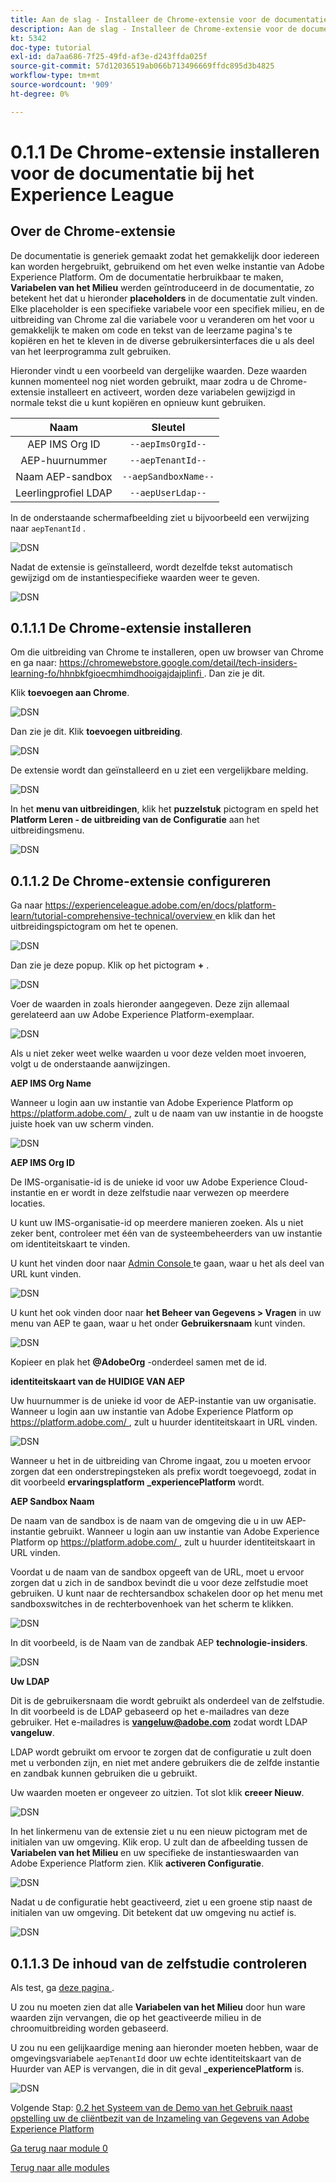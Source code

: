 ```yaml
---
title: Aan de slag - Installeer de Chrome-extensie voor de documentatie van het Experience League
description: Aan de slag - Installeer de Chrome-extensie voor de documentatie van het Experience League
kt: 5342
doc-type: tutorial
exl-id: da7aa686-7f25-49fd-af3e-d243ffda025f
source-git-commit: 57d12036519ab066b713496669ffdc895d3b4825
workflow-type: tm+mt
source-wordcount: '909'
ht-degree: 0%

---
```


# 0.1.1 De Chrome-extensie installeren voor de documentatie bij het Experience League

## Over de Chrome-extensie

De documentatie is generiek gemaakt zodat het gemakkelijk door iedereen kan worden hergebruikt, gebruikend om het even welke instantie van Adobe Experience Platform.
Om de documentatie herbruikbaar te maken, **Variabelen van het Milieu** werden geïntroduceerd in de documentatie, zo betekent het dat u hieronder **placeholders** in de documentatie zult vinden. Elke placeholder is een specifieke variabele voor een specifiek milieu, en de uitbreiding van Chrome zal die variabele voor u veranderen om het voor u gemakkelijk te maken om code en tekst van de leerzame pagina&#39;s te kopiëren en het te kleven in de diverse gebruikersinterfaces die u als deel van het leerprogramma zult gebruiken.

Hieronder vindt u een voorbeeld van dergelijke waarden. Deze waarden kunnen momenteel nog niet worden gebruikt, maar zodra u de Chrome-extensie installeert en activeert, worden deze variabelen gewijzigd in normale tekst die u kunt kopiëren en opnieuw kunt gebruiken.

| Naam | Sleutel |
|:-------------:| :---------------:|
| AEP IMS Org ID | `--aepImsOrgId--` |
| AEP-huurnummer | `--aepTenantId--` |
| Naam AEP-sandbox | `--aepSandboxName--` |
| Leerlingprofiel LDAP | `--aepUserLdap--` |

In de onderstaande schermafbeelding ziet u bijvoorbeeld een verwijzing naar `aepTenantId` .

![ DSN ](./images/mod7before.png)

Nadat de extensie is geïnstalleerd, wordt dezelfde tekst automatisch gewijzigd om de instantiespecifieke waarden weer te geven.

![ DSN ](./images/mod7.png)

## 0.1.1.1 De Chrome-extensie installeren

Om die uitbreiding van Chrome te installeren, open uw browser van Chrome en ga naar: [ https://chromewebstore.google.com/detail/tech-insiders-learning-fo/hhnbkfgioecmhimdhooigajdajplinfi ](https://chromewebstore.google.com/detail/tech-insiders-learning-fo/hhnbkfgioecmhimdhooigajdajplinfi). Dan zie je dit.

Klik **toevoegen aan Chrome**.

![ DSN ](./images/c2.png)

Dan zie je dit. Klik **toevoegen uitbreiding**.

![ DSN ](./images/c3.png)

De extensie wordt dan geïnstalleerd en u ziet een vergelijkbare melding.

![ DSN ](./images/c4.png)

In het **menu van uitbreidingen**, klik het **puzzelstuk** pictogram en speld het **Platform Leren - de uitbreiding van de Configuratie** aan het uitbreidingsmenu.

![ DSN ](./images/c6.png)

## 0.1.1.2 De Chrome-extensie configureren

Ga naar [ https://experienceleague.adobe.com/en/docs/platform-learn/tutorial-comprehensive-technical/overview ](https://experienceleague.adobe.com/en/docs/platform-learn/tutorial-comprehensive-technical/overview) en klik dan het uitbreidingspictogram om het te openen.

![ DSN ](./images/tuthome.png)

Dan zie je deze popup. Klik op het pictogram **+** .

![ DSN ](./images/c7.png)

Voer de waarden in zoals hieronder aangegeven. Deze zijn allemaal gerelateerd aan uw Adobe Experience Platform-exemplaar.

![ DSN ](./images/c8.png)

Als u niet zeker weet welke waarden u voor deze velden moet invoeren, volgt u de onderstaande aanwijzingen.

**AEP IMS Org Name**

Wanneer u login aan uw instantie van Adobe Experience Platform op [ https://platform.adobe.com/ ](https://platform.adobe.com/), zult u de naam van uw instantie in de hoogste juiste hoek van uw scherm vinden.

![ DSN ](./images/aepname.png)

**AEP IMS Org ID**

De IMS-organisatie-id is de unieke id voor uw Adobe Experience Cloud-instantie en er wordt in deze zelfstudie naar verwezen op meerdere locaties.

U kunt uw IMS-organisatie-id op meerdere manieren zoeken. Als u niet zeker bent, controleer met één van de systeembeheerders van uw instantie om identiteitskaart te vinden.

U kunt het vinden door naar [ Admin Console ](https://https://adminconsole.adobe.com/) te gaan, waar u het als deel van URL kunt vinden.

![ DSN ](./images/aepid1.png)

U kunt het ook vinden door naar **het Beheer van Gegevens > Vragen** in uw menu van AEP te gaan, waar u het onder **Gebruikersnaam** kunt vinden.

![ DSN ](./images/aepid2.png)

Kopieer en plak het **@AdobeOrg** -onderdeel samen met de id.

**identiteitskaart van de HUIDIGE VAN AEP**

Uw huurnummer is de unieke id voor de AEP-instantie van uw organisatie. Wanneer u login aan uw instantie van Adobe Experience Platform op [ https://platform.adobe.com/ ](https://platform.adobe.com/), zult u huurder identiteitskaart in URL vinden.

![ DSN ](./images/aeptenantid.png)

Wanneer u het in de uitbreiding van Chrome ingaat, zou u moeten ervoor zorgen dat een onderstrepingsteken als prefix wordt toegevoegd, zodat in dit voorbeeld **ervaringsplatform** **_experiencePlatform** wordt.

**AEP Sandbox Naam**

De naam van de sandbox is de naam van de omgeving die u in uw AEP-instantie gebruikt. Wanneer u login aan uw instantie van Adobe Experience Platform op [ https://platform.adobe.com/ ](https://platform.adobe.com/), zult u huurder identiteitskaart in URL vinden.

Voordat u de naam van de sandbox opgeeft van de URL, moet u ervoor zorgen dat u zich in de sandbox bevindt die u voor deze zelfstudie moet gebruiken. U kunt naar de rechtersandbox schakelen door op het menu met sandboxswitches in de rechterbovenhoek van het scherm te klikken.

![ DSN ](./images/aepsandboxsw.png)

In dit voorbeeld, is de Naam van de zandbak AEP **technologie-insiders**.

![ DSN ](./images/aepsname.png)

**Uw LDAP**

Dit is de gebruikersnaam die wordt gebruikt als onderdeel van de zelfstudie. In dit voorbeeld is de LDAP gebaseerd op het e-mailadres van deze gebruiker. Het e-mailadres is **vangeluw@adobe.com** zodat wordt LDAP **vangeluw**.

LDAP wordt gebruikt om ervoor te zorgen dat de configuratie u zult doen met u verbonden zijn, en niet met andere gebruikers die de zelfde instantie en zandbak kunnen gebruiken die u gebruikt.

Uw waarden moeten er ongeveer zo uitzien.
Tot slot klik **creeer Nieuw**.

![ DSN ](./images/c8a.png)


In het linkermenu van de extensie ziet u nu een nieuw pictogram met de initialen van uw omgeving. Klik erop. U zult dan de afbeelding tussen de **Variabelen van het Milieu** en uw specifieke de instantieswaarden van Adobe Experience Platform zien. Klik **activeren Configuratie**.

![ DSN ](./images/c9.png)

Nadat u de configuratie hebt geactiveerd, ziet u een groene stip naast de initialen van uw omgeving. Dit betekent dat uw omgeving nu actief is.

![ DSN ](./images/c10.png)

## 0.1.1.3 De inhoud van de zelfstudie controleren

Als test, ga [ deze pagina ](https://experienceleague.adobe.com/en/docs/platform-learn/tutorial-comprehensive-technical/datadistiller/module51/ex3).

U zou nu moeten zien dat alle **Variabelen van het Milieu** door hun ware waarden zijn vervangen, die op het geactiveerde milieu in de chroomuitbreiding worden gebaseerd.

U zou nu een gelijkaardige mening aan hieronder moeten hebben, waar de omgevingsvariabele `aepTenantId` door uw echte identiteitskaart van de Huurder van AEP is vervangen, die in dit geval **_experiencePlatform** is.

![ DSN ](./images/c12.png)

Volgende Stap: [ 0.2 het Systeem van de Demo van het Gebruik naast opstelling uw de cliëntbezit van de Inzameling van Gegevens van Adobe Experience Platform ](./ex2.md)

[Ga terug naar module 0](./getting-started.md)

[Terug naar alle modules](./../../../overview.md)
